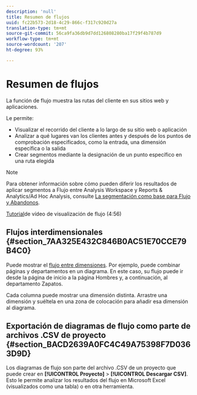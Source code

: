 ```yaml
---
description: 'null'
title: Resumen de flujos
uuid: fc22b573-2d18-4c29-866c-f317c920d27a
translation-type: tm+mt
source-git-commit: 56ca9fa36db9d7dd126808280ba17f29f4b787d9
workflow-type: tm+mt
source-wordcount: '207'
ht-degree: 93%

---
```



# Resumen de flujos

La función de flujo muestra las rutas del cliente en sus sitios web y aplicaciones.

Le permite:

* Visualizar el recorrido del cliente a lo largo de su sitio web o aplicación
* Analizar a qué lugares van los clientes antes y después de los puntos de comprobación especificados, como la entrada, una dimensión específica o la salida
* Crear segmentos mediante la designación de un punto específico en una ruta elegida

>[!NOTE]
>
>Para obtener información sobre cómo pueden diferir los resultados de aplicar segmentos a Flujo entre Analysis Workspace y Reports &amp; Analytics/Ad Hoc Analysis, consulte [La segmentación como base para Flujo y Abandonos](/help/analyze/analysis-workspace/visualizations/fallout/fallout-flow.md).

[Tutorial](https://docs.adobe.com/content/help/en/analytics-learn/tutorials/analysis-workspace/analyzing-customer-journeys/flow-visualization.html)de vídeo de visualización de flujo (4:56)

## Flujos interdimensionales {#section_7AA325E432C846B0AC51E70CCE79B4C0}

Puede mostrar el [flujo entre dimensiones](/help/analyze/analysis-workspace/visualizations/c-flow/multi-dimensional-flow.md). Por ejemplo, puede combinar páginas y departamentos en un diagrama. En este caso, su flujo puede ir desde la página de inicio a la página Hombres y, a continuación, al departamento Zapatos.

Cada columna puede mostrar una dimensión distinta. Arrastre una dimensión y suéltela en una zona de colocación para añadir esa dimensión al diagrama.

## Exportación de diagramas de flujo como parte de archivos .CSV de proyecto {#section_BACD2639A0FC4C49A75398F7D0363D9D}

Los diagramas de flujo son parte del archivo .CSV de un proyecto que puede crear en **[!UICONTROL Proyecto]** > **[!UICONTROL Descargar CSV]**. Esto le permite analizar los resultados del flujo en Microsoft Excel (visualizados como una tabla) o en otra herramienta.
